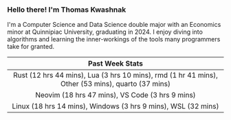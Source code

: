 
### Hello there! I'm Thomas Kwashnak

I'm a Computer Science and Data Science double major with an Economics
minor at Quinnipiac University, graduating in 2024.
I enjoy diving into algorithms and learning the inner-workings of the tools
many programmers take for granted.

| Past Week Stats |
| :---: |
| Rust (12 hrs 44 mins), Lua (3 hrs 10 mins), rmd (1 hr 41 mins), Other (53 mins), quarto (37 mins) |
| Neovim (18 hrs 47 mins), VS Code (3 hrs 9 mins) |
| Linux (18 hrs 14 mins), Windows (3 hrs 9 mins), WSL (32 mins) |


